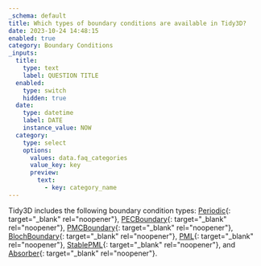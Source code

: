 ```yaml
---
_schema: default
title: Which types of boundary conditions are available in Tidy3D?
date: 2023-10-24 14:48:15
enabled: true
category: Boundary Conditions
_inputs:
  title:
    type: text
    label: QUESTION TITLE
  enabled:
    type: switch
    hidden: true
  date:
    type: datetime
    label: DATE
    instance_value: NOW
  category:
    type: select
    options:
      values: data.faq_categories
      value_key: key
      preview:
        text:
          - key: category_name
---
```

Tidy3D includes the following boundary condition types: [Periodic](https://docs.flexcompute.com/projects/tidy3d/en/latest/_autosummary/tidy3d.Periodic.html#tidy3d.Periodic){: target="_blank" rel="noopener"}, [PECBoundary](https://docs.flexcompute.com/projects/tidy3d/en/latest/_autosummary/tidy3d.PECBoundary.html#tidy3d.PECBoundary){: target="_blank" rel="noopener"}, [PMCBoundary](https://docs.flexcompute.com/projects/tidy3d/en/latest/_autosummary/tidy3d.PMCBoundary.html#tidy3d.PMCBoundary){: target="_blank" rel="noopener"}, [BlochBoundary](https://docs.flexcompute.com/projects/tidy3d/en/latest/_autosummary/tidy3d.BlochBoundary.html#tidy3d.BlochBoundary){: target="_blank" rel="noopener"}, [PML](https://docs.flexcompute.com/projects/tidy3d/en/latest/_autosummary/tidy3d.PML.html#tidy3d.PML){: target="_blank" rel="noopener"}, [StablePML](https://docs.flexcompute.com/projects/tidy3d/en/latest/_autosummary/tidy3d.StablePML.html#tidy3d.StablePML){: target="_blank" rel="noopener"}, and [Absorber](https://docs.flexcompute.com/projects/tidy3d/en/latest/_autosummary/tidy3d.Absorber.html#tidy3d.Absorber){: target="_blank" rel="noopener"}.